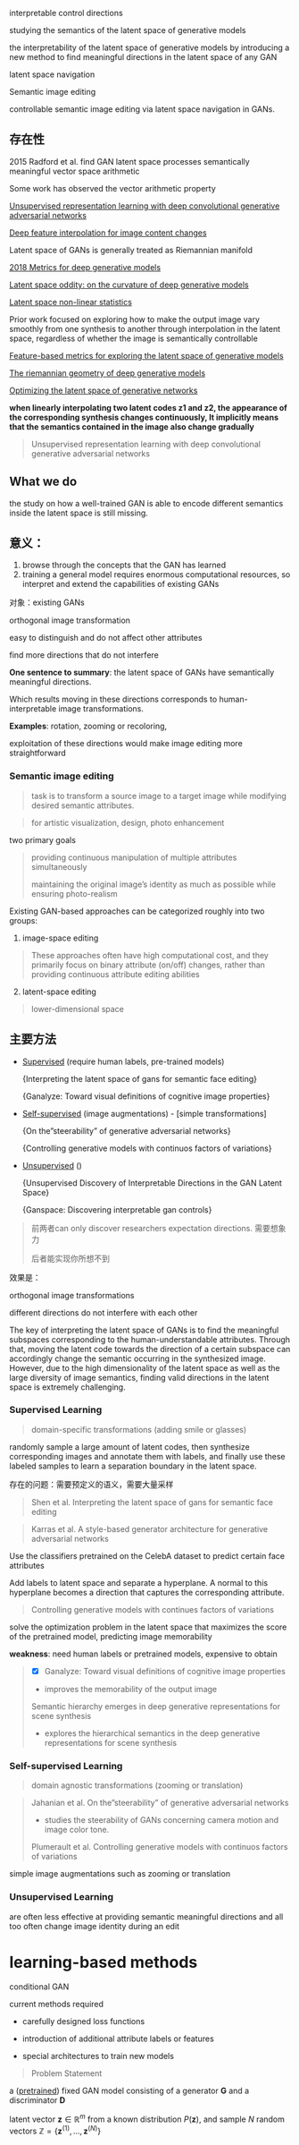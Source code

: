 interpretable control directions

studying the semantics of the latent space of generative models



the interpretability of the latent space of
generative models by introducing a new method to find meaningful directions in the
latent space of any GAN



latent space navigation



Semantic image editing



controllable semantic image editing via latent space navigation in GANs.

## 存在性

2015 Radford et al. find GAN latent space processes semantically meaningful vector space arithmetic

Some work has observed the vector arithmetic property 

[Unsupervised representation learning with deep convolutional generative adversarial networks]()

[Deep feature interpolation for image content changes]()



Latent space of GANs is generally treated as Riemannian manifold

[2018 Metrics for deep generative models]() 

[Latent space oddity: on the curvature of deep generative models]()

[Latent space non-linear statistics]()



Prior work focused on exploring how to make the output image vary smoothly from one synthesis to another through interpolation in the latent space, regardless of whether the image is semantically controllable

[Feature-based metrics for exploring the latent space of generative models]()

[The riemannian geometry of deep generative models]()



[Optimizing the latent space of generative networks]()



**when linearly interpolating two latent codes z1 and z2, the appearance of the corresponding synthesis changes continuously, It implicitly means that the semantics contained in the image also change gradually**

> Unsupervised representation learning with deep convolutional generative adversarial networks

## What we do

the study on how a well-trained GAN is able to encode different semantics inside the latent space is still missing.



## 意义：

1. browse through the concepts that the GAN has learned
2. training a general model requires enormous computational resources, so interpret and extend the capabilities of existing GANs

对象：existing GANs



orthogonal image transformation



easy to distinguish and do not affect other attributes 

find more directions that do not interfere 



**One sentence to summary**: the latent space of GANs have semantically meaningful directions.

Which results moving in these directions corresponds to human-interpretable image transformations.

**Examples**: rotation, zooming or recoloring, 

exploitation of these directions would make image editing more straightforward



### Semantic image editing

> task is to transform a source image to a target image while modifying desired semantic attributes.

> for artistic visualization, design, photo enhancement

two primary goals

> providing continuous manipulation of multiple attributes simultaneously
>
> maintaining the original image’s identity as much as possible while ensuring photo-realism



Existing GAN-based approaches can be categorized roughly into two groups:

1) image-space editing

> These approaches often have high computational cost, and they primarily focus on binary attribute (on/off) changes, rather than providing continuous attribute editing abilities

2) latent-space editing

> lower-dimensional space
>
> 







## 主要方法

- [Supervised]() (require human labels, pre-trained models)

  {Interpreting the latent space of gans for semantic face editing}

  {Ganalyze: Toward visual definitions of cognitive image properties}

- [Self-supervised]() (image augmentations) - [simple transformations]

  {On the”steerability” of generative adversarial networks}

  {Controlling generative models with continuos factors of variations}

- [Unsupervised]() ()

  {Unsupervised Discovery of Interpretable Directions in the GAN Latent Space}
  
  {Ganspace: Discovering interpretable gan controls}





>前两者can only discover researchers expectation directions. 需要想象力
>
>后者能实现你所想不到



效果是：

orthogonal image transformations

different directions do not interfere with each other





The key of interpreting the latent space of GANs is to find the meaningful subspaces corresponding to the human-understandable attributes. Through that, moving the latent code towards the direction of a certain subspace can accordingly change the semantic occurring in the synthesized image. However, due to the high dimensionality of the latent space as well as the large diversity of image semantics, finding valid directions in the latent space is extremely challenging.



### Supervised Learning

> domain-specific transformations (adding smile or glasses)

randomly sample a large amount of latent codes, then synthesize corresponding images and annotate them with labels, and finally use these labeled samples to learn a separation boundary in the latent space.

存在的问题：需要预定义的语义，需要大量采样



> Shen et al. Interpreting the latent space of gans for semantic face editing

> Karras et al. A style-based generator architecture for generative adversarial networks

Use the classifiers pretrained on the CelebA dataset to predict certain face attributes

Add labels to latent space and separate a hyperplane. A normal to this hyperplane becomes a direction that captures the corresponding attribute.



> Controlling generative models with continues factors of variations

solve the optimization problem in the latent space that maximizes the score of the pretrained model, predicting image memorability



**weakness**: need human labels or pretrained models, expensive to obtain



> - [x] Ganalyze: Toward visual definitions of cognitive image properties
>
>
> - improves the memorability of the output image
>
> Semantic hierarchy emerges in deep generative representations for scene synthesis
>
> - explores the hierarchical semantics in the deep generative representations for scene synthesis

### Self-supervised Learning

> domain agnostic transformations (zooming or translation)



> Jahanian et al. On the”steerability” of generative adversarial networks
>
> - studies the steerability of GANs concerning camera motion and image color tone.
>
> Plumerault et al. Controlling generative models with continuos factors of variations

simple image augmentations such as zooming or translation 



### Unsupervised Learning

are often less effective at providing semantic meaningful directions and all too often change image identity during an edit



# learning-based methods

conditional GAN 



current methods required 

- carefully designed loss functions

- introduction of additional attribute labels or features
- special architectures to train new models





> Problem Statement

a (<u>pretrained</u>) fixed GAN model consisting of a generator **G** and a discriminator **D**

latent vector $\boldsymbol{z} \in \mathbb{R}^m$ from a known distribution $P(\boldsymbol{z})$, and sample $N$ random vectors $\mathbb{Z} = \{\boldsymbol{z}^{(1)}, \dots, \boldsymbol{z}^{(N)}\}$


